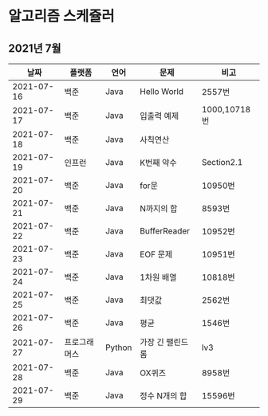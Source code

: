# 알고리즘 스케쥴러

## 2021년 7월

| 날짜       | 플랫폼       | 언어   | 문제             | 비고         |
| ---------- | ------------ | ------ | ---------------- | ------------ |
| 2021-07-16 | 백준         | Java   | Hello World      | 2557번       |
| 2021-07-17 | 백준         | Java   | 입출력 예제      | 1000,10718번 |
| 2021-07-18 | 백준         | Java   | 사칙연산         |              |
| 2021-07-19 | 인프런       | Java   | K번째 약수       | Section2.1   |
| 2021-07-20 | 백준         | Java   | for문            | 10950번      |
| 2021-07-21 | 백준         | Java   | N까지의 합       | 8593번       |
| 2021-07-22 | 백준         | Java   | BufferReader     | 10952번      |
| 2021-07-23 | 백준         | Java   | EOF 문제         | 10951번      |
| 2021-07-24 | 백준         | Java   | 1차원 배열       | 10818번      |
| 2021-07-25 | 백준         | Java   | 최댓값           | 2562번       |
| 2021-07-26 | 백준         | Java   | 평균             | 1546번       |
| 2021-07-27 | 프로그래머스 | Python | 가장 긴 팰린드롬 | lv3          |
| 2021-07-28 | 백준         | Java   | OX퀴즈           | 8958번       |
| 2021-07-29 | 백준         | Java   | 정수 N개의 합    | 15596번      |

